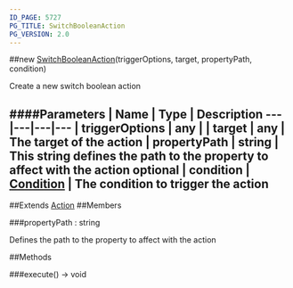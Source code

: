 ```yaml
---
ID_PAGE: 5727
PG_TITLE: SwitchBooleanAction
PG_VERSION: 2.0
---
```

##new [SwitchBooleanAction](page.php?p=5727)(triggerOptions, target, propertyPath, condition)


Create a new switch boolean action


####Parameters
 | Name | Type | Description
---|---|---|---
 | triggerOptions | any | 
 | target | any | The target of the action
 | propertyPath | string | This string defines the path to the property to affect with the action
optional | condition | [Condition](page.php?p=5742) | The condition to trigger the action
---

##Extends [Action](page.php?p=5726)
##Members

###propertyPath : string



Defines the path to the property to affect with the action







##Methods

###execute() &rarr; void

